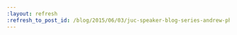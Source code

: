 ```yaml
---
:layout: refresh
:refresh_to_post_id: /blog/2015/06/03/juc-speaker-blog-series-andrew-phillips-juc-u-s-east
---
```


